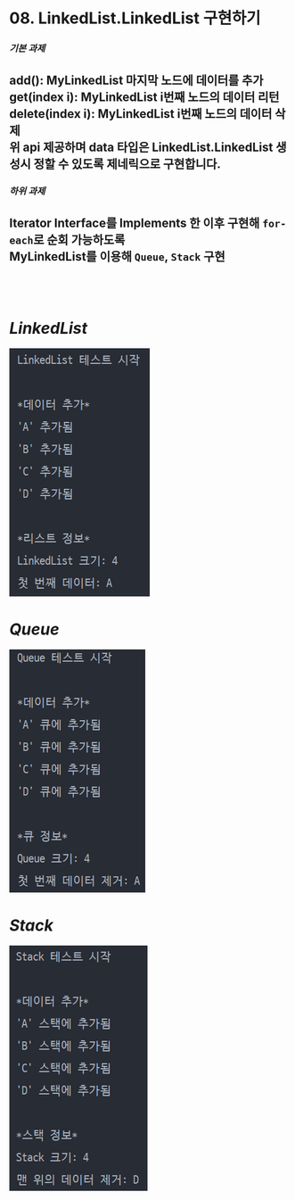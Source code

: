 # 08. LinkedList.LinkedList 구현하기

### **_기본 과제_**<br>
add(): MyLinkedList 마지막 노드에 데이터를 추가<br>
get(index i): MyLinkedList i번째 노드의 데이터 리턴<br>
delete(index i): MyLinkedList i번째 노드의 데이터 삭제<br>
위 api 제공하며 data 타입은 LinkedList.LinkedList 생성시 정할 수 있도록 제네릭으로 구현합니다.
---
### **_하위 과제_**<br>
Iterator Interface를 Implements 한 이후 구현해 `for-each`로 순회 가능하도록<br>
MyLinkedList를 이용해 `Queue`, `Stack` 구현
<br>
<br>
---
<br>

# **_LinkedList_**
![img.png](img.png)<br>
# **_Queue_**
![img_1.png](img_1.png)<br>
# **_Stack_**
![img_2.png](img_2.png)